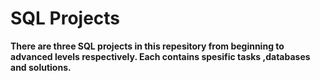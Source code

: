 # SQL Projects

**There are three SQL projects in this repesitory from beginning to advanced levels respectively. Each contains spesific tasks ,databases and solutions.**

